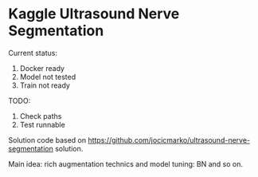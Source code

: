 # Kaggle Ultrasound Nerve Segmentation

Current status:
1. Docker ready
2. Model not tested
3. Train not ready

TODO:
1. Check paths
2. Test runnable

Solution code based on https://github.com/jocicmarko/ultrasound-nerve-segmentation solution.

Main idea: rich augmentation technics and model tuning: BN and so on.

